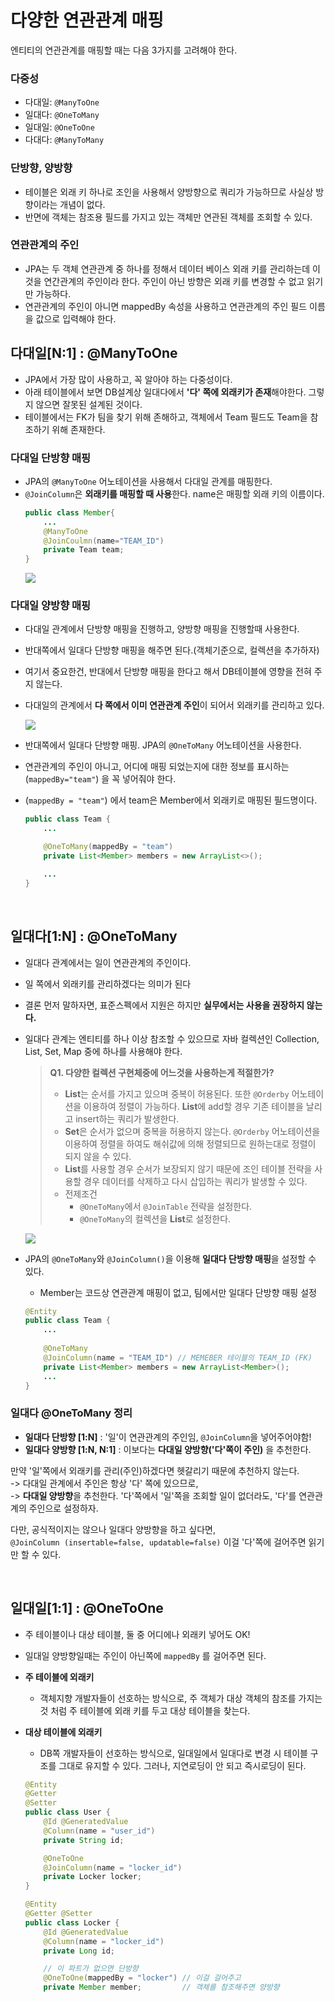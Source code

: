 # 다양한 연관관계 매핑
엔티티의 연관관계를 매핑할 때는 다음 3가지를 고려해야 한다.

### 다중성
- 다대일: `@ManyToOne`
- 일대다: `@OneToMany`
- 일대일: `@OneToOne`
- 다대다: `@ManyToMany`

### 단방향, 양방향
- 테이블은 외래 키 하나로 조인을 사용해서 양방향으로 쿼리가 가능하므로 사실상 방향이라는 개념이 없다.
- 반면에 객체는 참조용 필드를 가지고 있는 객체만 연관된 객체를 조회할 수 있다.

### 연관관계의 주인
- JPA는 두 객체 연관관계 중 하나를 정해서 데이터 베이스 외래 키를 관리하는데 이것을 연간관계의 주인이라 한다. 주인이 아닌 방향은 외래 키를 변경할 수 없고 읽기만 가능하다.
- 연관관계의 주인이 아니면 mappedBy 속성을 사용하고 연관관계의 주인 필드 이름을 값으로 입력해야 한다.

## 다대일[N:1] : @ManyToOne
- JPA에서 가장 많이 사용하고, 꼭 알아야 하는 다중성이다. 
- 아래 테이블에서 보면 DB설계상 일대다에서 **'다' 쪽에 외래키가 존재**해야한다. 그렇지 않으면 잘못된 설계된 것이다.
- 테이블에서는 FK가 팀을 찾기 위해 존해하고, 객체에서 Team 필드도 Team을 참조하기 위해 존재한다.

### 다대일 단방향 매핑
- JPA의 `@ManyToOne` 어노테이션을 사용해서 다대일 관계를 매핑한다.
- `@JoinColumn`은 **외래키를 매핑할 때 사용**한다. name은 매핑할 외래 키의 이름이다.
    ```java
    public class Member{
        ...
        @ManyToOne
        @JoinCoulmn(name="TEAM_ID")
        private Team team;
    }
    ```
    <img src="https://user-images.githubusercontent.com/39195377/97150589-b21fa280-17b1-11eb-9128-a9c2abad86eb.PNG">

### 다대일 양방향 매핑
- 다대일 관계에서 단방향 매핑을 진행하고, 양방향 매핑을 진행할때 사용한다.
- 반대쪽에서 일대다 단방향 매핑을 해주면 된다.(객체기준으로, 컬렉션을 추가하자)
- 여기서 중요한건, 반대에서 단방향 매핑을 한다고 해서 DB테이블에 영향을 전혀 주지 않는다.
- 다대일의 관계에서 **다 쪽에서 이미 연관관계 주인**이 되어서 외래키를 관리하고 있다.

    <img src="https://user-images.githubusercontent.com/39195377/97150625-bcda3780-17b1-11eb-81ca-ef9fe1561def.PNG">
  
- 반대쪽에서 일대다 단방향 매핑. JPA의 `@OneToMany` 어노테이션을 사용한다. 
- 연관관계의 주인이 아니고, 어디에 매핑 되었는지에 대한 정보를 표시하는 (`mappedBy="team"`) 을 꼭 넣어줘야 한다.
- (`mappedBy = "team"`) 에서 team은 Member에서 외래키로 매핑된 필드명이다.
    ```java
    public class Team {
        ...
    
        @OneToMany(mappedBy = "team")
        private List<Member> members = new ArrayList<>();
    
        ...
    }
    ```

<br>

## 일대다[1:N] : @OneToMany
- 일대다 관계에서는 일이 연관관계의 주인이다. 
- 일 쪽에서 외래키를 관리하겠다는 의미가 된다 
- 결론 먼저 말하자면, 표준스펙에서 지원은 하지만 **실무에서는 사용을 권장하지 않는다.**
- 일대다 관계는 엔티티를 하나 이상 참조할 수 있으므로 자바 컬렉션인 Collection, List, Set, Map 중에 하나를 사용해야 한다.

  > **Q1. 다양한 컬렉션 구현체중에 어느것을 사용하는게 적절한가?**
  > - **List**는 순서를 가지고 있으며 중복이 허용된다. 또한 `@Orderby` 어노테이션을 이용하여 정렬이 가능하다. **List**에 add할 경우 기존 테이블을 날리고 insert하는 쿼리가 발생한다.
  > - **Set**은 순서가 없으며 중복을 허용하지 않는다. `@Orderby` 어노테이션을 이용하여 정렬을 하여도 해쉬값에 의해 정렬되므로 원하는대로 정렬이 되지 않을 수 있다.
  > - **List**를 사용할 경우 순서가 보장되지 않기 때문에 조인 테이블 전략을 사용할 경우 데이터를 삭제하고 다시 삽입하는 쿼리가 발생할 수 있다. 
  > - 전제조건
  >   - `@OneToMany`에서 `@JoinTable` 전략을 설정한다. 
  >   - `@OneToMany`의 컬렉션을 **List**로 설정한다. 

  <img src="https://user-images.githubusercontent.com/39195377/97150684-d54a5200-17b1-11eb-9c6c-47bb72e2085f.PNG">

- JPA의 `@OneToMany`와 `@JoinColumn()`을 이용해 **일대다 단방향 매핑**을 설정할 수 있다.
  - Member는 코드상 연관관계 매핑이 없고, 팀에서만 일대다 단방향 매핑 설정
  ```java
  @Entity
  public class Team {
      ...
      
      @OneToMany
      @JoinColumn(name = "TEAM_ID") // MEMEBER 테이블의 TEAM_ID (FK)
      private List<Member> members = new ArrayList<Member>();
      ...
  }
  ```

### 일대다 @OneToMany 정리
- **일대다 단방향 [1:N]** : '일'이 연관관계의 주인임, `@JoinColumn`을 넣어주어야함!
- **일대다 양방향 [1:N, N:1]** : 이보다는 **다대일 양방향('다'쪽이 주인)** 을 추천한다.

만약 '일'쪽에서 외래키를 관리(주인)하겠다면 헷갈리기 때문에 추천하지 않는다. <br>
-> 다대일 관계에서 주인은 항상 '다' 쪽에 있으므로, <br>
-> **다대일 양방향**을 추천한다. '다'쪽에서 '일'쪽을 조회할 일이 없더라도, '다'를 연관관계의 주인으로 설정하자.

다만, 공식적이지는 않으나 일대다 양방향을 하고 싶다면, <br>
`@JoinColumn (insertable=false, updatable=false)` 이걸 '다'쪽에 걸어주면 읽기만 할 수 있다.

<br>

## 일대일[1:1] : @OneToOne
- 주 테이블이나 대상 테이블, 둘 중 어디에나 외래키 넣어도 OK!
- 일대일 양방향일때는 주인이 아닌쪽에 `mappedBy` 를 걸어주면 된다.
- **주 테이블에 외래키**
  - 객체지향 개발자들이 선호하는 방식으로, 주 객체가 대상 객체의 참조를 가지는 것 처럼 주 테이블에 외래 키를 두고 대상 테이블을 찾는다.
- **대상 테이블에 외래키**
  - DB쪽 개발자들이 선호하는 방식으로, 일대일에서 일대다로 변경 시 테이블 구조를 그대로 유지할 수 있다. 그러나, 지연로딩이 안 되고 즉시로딩이 된다.

  ````java
  @Entity
  @Getter
  @Setter
  public class User {
      @Id @GeneratedValue
      @Column(name = "user_id")
      private String id;
  
      @OneToOne
      @JoinColumn(name = "locker_id")
      private Locker locker;   
  }
  
  @Entity
  @Getter @Setter
  public class Locker {
      @Id @GeneratedValue
      @Column(name = "locker_id")
      private Long id;
  
      // 이 파트가 없으면 단방향
      @OneToOne(mappedBy = "locker") // 이걸 걸어주고 
      private Member member;         // 객체를 참조해주면 양방향
  ````


